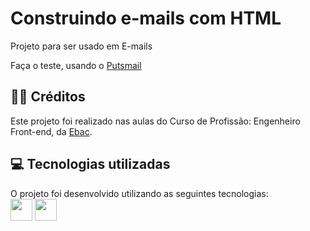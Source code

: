 # Construindo e-mails com HTML

<p>Projeto para ser usado em E-mails</p>
<p>Faça o teste, usando o  <a href="https://putsmail.com/tests/new">Putsmail</a></p>

<!-- 
<div align="center" >
    <img src="#" alt="imagem">
    <img src="#" alt="imagem">
    <img src="#" alt="imagem">
</div> 
-->

<h2>👨‍🏫 Créditos</h2>
<p>Este projeto foi realizado nas aulas do Curso de Profissão: Engenheiro Front-end, da <a href="https://ebaconline.com.br/cursos">Ebac</a>.</p>

<h2>💻 Tecnologias utilizadas</h2>
O projeto foi desenvolvido utilizando as seguintes tecnologias:<br>
<div style="display: inline_block">
    <img height="35rem" src="https://img.shields.io/badge/HTML5-E34F26?style=for-the-badge&logo=html5&logoColor=white"/>
    <img height="35rem" src="https://img.shields.io/badge/CSS3-1572B6?style=for-the-badge&logo=css3&logoColor=white"/>
</div>


